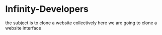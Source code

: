 # Infinity-Developers
the subject is to clone a website collectively 
here we are going to clone a website interface
